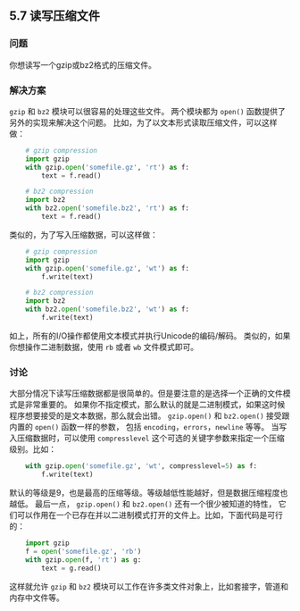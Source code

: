 ## 5.7 读写压缩文件 ##
### 问题 ###
你想读写一个gzip或bz2格式的压缩文件。
### 解决方案 ###
``gzip`` 和 ``bz2`` 模块可以很容易的处理这些文件。
两个模块都为 ``open()`` 函数提供了另外的实现来解决这个问题。
比如，为了以文本形式读取压缩文件，可以这样做：
```python
    # gzip compression
    import gzip
    with gzip.open('somefile.gz', 'rt') as f:
        text = f.read()

    # bz2 compression
    import bz2
    with bz2.open('somefile.bz2', 'rt') as f:
        text = f.read()

```
类似的，为了写入压缩数据，可以这样做：
```python
    # gzip compression
    import gzip
    with gzip.open('somefile.gz', 'wt') as f:
        f.write(text)

    # bz2 compression
    import bz2
    with bz2.open('somefile.bz2', 'wt') as f:
        f.write(text)

```
如上，所有的I/O操作都使用文本模式并执行Unicode的编码/解码。
类似的，如果你想操作二进制数据，使用 ``rb`` 或者 ``wb`` 文件模式即可。
### 讨论 ###
大部分情况下读写压缩数据都是很简单的。但是要注意的是选择一个正确的文件模式是非常重要的。
如果你不指定模式，那么默认的就是二进制模式，如果这时候程序想要接受的是文本数据，那么就会出错。
``gzip.open()`` 和 ``bz2.open()`` 接受跟内置的 ``open()`` 函数一样的参数，
包括 ``encoding``，``errors``，``newline`` 等等。
当写入压缩数据时，可以使用 ``compresslevel`` 这个可选的关键字参数来指定一个压缩级别。比如：
```python
    with gzip.open('somefile.gz', 'wt', compresslevel=5) as f:
        f.write(text)

```
默认的等级是9，也是最高的压缩等级。等级越低性能越好，但是数据压缩程度也越低。
最后一点， ``gzip.open()`` 和 ``bz2.open()`` 还有一个很少被知道的特性，
它们可以作用在一个已存在并以二进制模式打开的文件上。比如，下面代码是可行的：
```python
    import gzip
    f = open('somefile.gz', 'rb')
    with gzip.open(f, 'rt') as g:
        text = g.read()

```
这样就允许 ``gzip`` 和 ``bz2`` 模块可以工作在许多类文件对象上，比如套接字，管道和内存中文件等。
